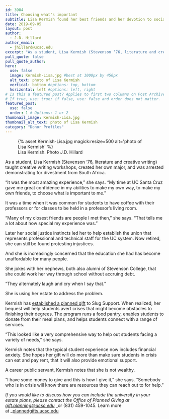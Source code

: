 ```yaml
---
id: 3984
title: Choosing what's important
subtitle: Lisa Kermish found her best friends and her devotion to social justice at UC Santa Cruz. Now she’s added Slug Support to her will.
date: 2019-09-05
layout: post
author:
  - J.D. Hillard
author_email:
  - jhillard@ucsc.edu
excerpt: "As a student, Lisa Kermish (Stevenson ‘76, literature and creative writing) taught creative writing workshops, created her own major, and was arrested demonstrating for divestment from South Africa."
pull_quote: false
pull_quote_author:
hero:
  use: false
  image: Kermish-Lisa.jpg #best at 1000px by 450px
  alt_text: photo of Lisa Kermish
  vertical: bottom #options: top, bottom
  horizontal: left #options: left, right
# Is this a featured post? Applies to first two columns on Post Archive Page.
# If true, use: true; if false, use: false and order does not matter.
featured_post:
  use: false
  order: 1 # Options: 1 or 2
thumbnail_image: Kermish-Lisa.jpg
thumbnail_alt_text: photo of Lisa Kermish
category: "Donor Profiles"
---
```

<figure class="inline-image right">
{% asset Kermish-Lisa.jpg magick:resize=500 alt='photo of Lisa Kermish' %}
<figcaption>Lisa Kermish. Photo J.D. Hillard</figcaption></figure>

As a student, Lisa Kermish (Stevenson ‘76, literature and creative writing) taught creative writing workshops, created her own major, and was arrested demonstrating for divestment from South Africa.

“It was the most amazing experience,” she says. “My time at UC Santa Cruz gave me great confidence in my abilities to make my own way, to make my own friends, to choose what is important to me.”

It was a time when it was common for students to have coffee with their professors or for classes to be held in a professor’s living room.

“Many of my closest friends are people I met then,” she says. “That tells me a lot about how special my experience was.”

Later her social justice instincts led her to help establish the union that represents professional and technical staff for the UC system. Now retired, she can still be found protesting injustices.

And she is increasingly concerned that the education she had has become unaffordable for many people.

She jokes with her nephews, both also alumni of Stevenson College, that she could work her way through school without accruing debt.

“They alternately laugh and cry when I say that.”

She is using her estate to address the problem.

Kermish has [established a planned gift](http://plannedgifts.ucsc.edu) to Slug Support. When realized, her bequest will help students avert crises that might become obstacles to finishing their degrees. The program runs a food pantry, enables students to donate from their meal plans, and helps students connect with a range of services.

“This looked like a very comprehensive way to help out students facing a variety of needs,” she says.

Kermish notes that the typical student experience now includes financial anxiety. She hopes her gift will do more than make sure students in crisis can eat and pay rent, that it will also provide emotional support.

A career public servant, Kermish notes that she is not wealthy.

“I have some money to give and this is how I give it,” she says. “Somebody who is in crisis will know there are resources they can reach out to for help.”

_If you would like to discuss how you can include the university in your estate plans, please contact the Office of Planned Giving at_ [_gift.planning@ucsc.edu_](mailto:gift.planning@ucsc.edu) _or (831) 459-1045. Learn more at _[plannedgifts.ucsc.edu](plannedgifts@ucsc.edu)
